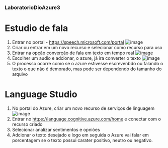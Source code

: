 ### LaboratorioDioAzure3

# Estudio de fala

  1. Entrar no portal - https://speech.microsoft.com/portal
     ![image](https://github.com/CesarCoseki/LaboratorioDioAzure3/assets/142443953/707cc193-24d0-490e-a731-0bc7fe51f0ae)
  2. Criar ou entrar em um novo recurso e selecionar como recurso para uso
  3. Entrar na opção converção de fala em texto em tempo real
     ![image](https://github.com/CesarCoseki/LaboratorioDioAzure3/assets/142443953/e240af0f-e9f3-4bd7-b4ac-7d662cbc44e8)
  4. Escolher um audio e adcionar, o azure, já ira converter o texto
     ![image](https://github.com/CesarCoseki/LaboratorioDioAzure3/assets/142443953/3ad27619-eb23-4c22-8174-4c3d50641397)
  5. O processo ocorre como se o azure estivesse escrevenbdo ou falando o texto o que não é demorado, mas pode ser dependendo do tamanho do arquivo

# Language Studio

  1. No portal do Azure, criar um novo recurso de serviços de linguagem
  ![image](https://github.com/CesarCoseki/LaboratorioDioAzure3/assets/142443953/dbf1abe1-08d3-42fc-9627-6064be96ba8e)
  2. Entrar no https://language.cognitive.azure.com/home e conectar com o recurso criado
  3. Selecionar analizar sentimentos e opniões 
  4. Adcionar o texto desejado e logo em seguida o Azure vai falar em porcentagem se o texto possui carater positivo, neutro ou negativo.
